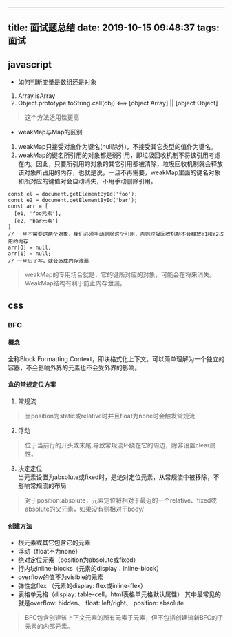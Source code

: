 <!--
 * @ [moduleName] - [description]
 * @Author: fengqilin <qilin.feng@hand-china.com>
 * @Date: 2019-10-14 17:37:29
 * @LastEditTime: 2019-10-18 23:54:52
 * @Copyright: Copyright (c) 2018, Hand
 -->
---
title: 面试题总结
date: 2019-10-15 09:48:37
tags: 面试
---

## javascript

- 如何判断变量是数组还是对象
1. Array.isArray
2. Object.prototype.toString.call(obj) <==> [object Array] || [object Object]
> 这个方法适用性更高

- weakMap与Map的区别

1. weakMap只接受对象作为键名(null除外)，不接受其它类型的值作为键名。
2. weakMap的键名所引用的对象都是弱引用，即垃圾回收机制不将该引用考虑在内。因此，只要所引用的对象的其它引用都被清除，垃圾回收机制就会释放该对象所占用的内存，也就是说，一旦不再需要，weakMap里面的键名对象和所对应的键值对会自动消失，不用手动删除引用。
```
const el = document.getElementById('foo');
const e2 = document.getElementById('bar');
const arr = [
  [e1, 'foo元素'],
  [e2, 'bar元素']
]
// 一旦不需要这两个对象，我们必须手动删除这个引用，否则垃圾回收机制不会释放e1和e2占用的内存
arr[0] = null;
arr[1] = null;
// 一旦忘了写，就会造成内存泄漏
```
> weakMap的专用场合就是，它的键所对应的对象，可能会在将来消失。WeakMap结构有利于防止内存泄漏。

## css

### BFC

#### 概念
全称Block Formatting Context，即块格式化上下文。可以简单理解为一个独立的容器，不会影响外界的元素也不会受外界的影响。

#### 盒的常规定位方案
1. 常规流
> 当position为static或relative时并且float为none时会触发常规流
2. 浮动
> 位于当前行的开头或末尾,导致常规流环绕在它的周边，除非设置clear属性。
3. 决定定位  
当元素设置为absolute或fixed时，是绝对定位元素，从常规流中被移除，不影响常规流的布局
> 对于position:absolute，元素定位将相对于最近的一个relative、fixed或absolute的父元素，如果没有则相对于body/

#### 创建方法  

- 根元素或其它包含它的元素
- 浮动（float不为none）
- 绝对定位元素（position为absolute或fixed）
- 行内块inline-blocks（元素的display：inline-block）
- overflow的值不为visible的元素
- 弹性盒flex （元素的display: flex或inline-flex）
- 表格单元格（display: table-cell，html表格单元格默认属性）
其中最常见的就是overflow: hidden、 float: left/right、 position: absolute

> BFC包含创建该上下文元素的所有元素子元素，但不包括创建流新BFC的子元素的内部元素。

